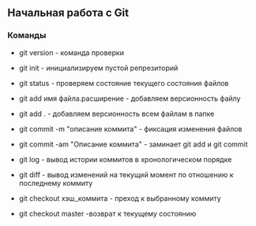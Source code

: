 ## Начальная работа с Git

### Команды

* git version - команда проверки

* git init - инициализируем пустой репрезиторий 

* git status - проверяем состояние текущего состояния файлов

* git add имя файла.расширение - добавляем версионность файлу

* git add . - добавляем версионность всем файлам в папке

* git commit -m "описание коммита" - фиксация изменения файлов

* git commit -am "Описание коммита" - заминает git add и git commit

* git log - вывод истории коммитов в хронологическом порядке

* git diff - вывод изменений на текущий момент по отношению к последнему коммиту

* git checkout хэш_коммита - преход к выбранному коммиту

* git checkout master -возврат к текущему состоянию